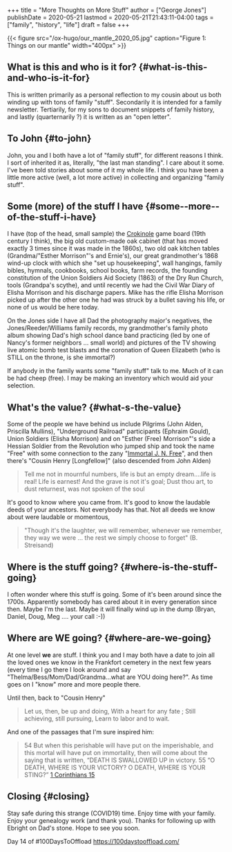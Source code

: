 +++
title = "More Thoughts on More Stuff"
author = ["George Jones"]
publishDate = 2020-05-21
lastmod = 2020-05-21T21:43:11-04:00
tags = ["family", "history", "life"]
draft = false
+++

{{< figure src="/ox-hugo/our_mantle_2020_05.jpg" caption="Figure 1: Things on our mantle" width="400px" >}}


## What is this and who is it for? {#what-is-this-and-who-is-it-for}

This is written primarily as a personal reflection to my cousin
about us both winding up with tons of family "stuff".
Secondarily it is intended for a family newsletter.  Tertiarily,
for my sons to document snippets of family history, and lastly
(quarternarily ?) it is written as an "open letter".


## To John {#to-john}

John, you and I both have a lot of "family stuff", for different
reasons I think.  I sort of inherited it as, literally, "the last man
standing".  I care about it some.  I've been told stories about some
of it my whole life.  I think you have been a little more active
(well, a lot more active) in collecting and organizing "family
stuff".


## Some (more) of the stuff I have {#some--more--of-the-stuff-i-have}

I have (top of the head, small sample) the [Crokinole](https://en.wikipedia.org/wiki/Crokinole) game board
(19th century I think), the big old custom-made oak cabinet (that
has moved exactly 3 times since it was made in the 1860s), two
old oak kitchen tables (Grandma/"Esther Morrison"'s and Ernie's),
our great grandmother's 1868 wind-up clock with which she "set up
housekeeping", wall hangings, family bibles, hymnals, cookbooks,
school books, farm records, the founding constitution of the
Union Soldiers Aid Society (1863) of the Dry Run Church, tools
(Grandpa's scythe), and until recently we had the Civil War Diary
of Elisha Morrison and his discharge papers.  Mike has the rifle
Elisha Morrison picked up after the other one he had was struck
by a bullet saving his life, or none of us would be here today.

On the Jones side I have all Dad the photography major's
negatives, the Jones/Reeder/Williams family records, my
grandmother's family photo album showing Dad's high school dance
band practicing (led by one of Nancy's former neighbors
... small world) and pictures of the TV showing live atomic bomb
test blasts and the coronation of Queen Elizabeth  (who is STILL
on the throne, is she immortal?)

If anybody in the family wants some "family stuff" talk to me.
Much of it can be had cheep (free).  I may be making an inventory
which would aid your selection.


## What's the value? {#what-s-the-value}

Some of the people we have behind us include Pilgrims (John
Alden, Priscilla Mullins), "Underground Railroad" participants
(Ephraim Gould), Union Soldiers (Elisha Morrison) and on "Esther
(Free) Morrison"'s side a Hessian Soldier from the Revolution
who jumped ship and took the name "Free" with some connection to
the zany "[Immortal J. N. Free](http://yesteryear.clunette.com/immortaljn.html)", and then there's "Cousin Henry
[Longfellow]" (also descended from John Alden)

> Tell me not in mournful numbers, life is but an empty
> dream....life is real! Life is earnest! And the grave is not it's
> goal; Dust thou art, to dust returnest, was not spoken of the soul

It's good to know where you came from.   It's good to know the
laudable deeds of your ancestors.   Not everybody has that.  Not
all deeds we know about were laudable or momentous,

> "Though it's the laughter, we will remember, whenever we
> remember, they way we were ... the rest we simply choose to
> forget" (B. Streisand)


## Where is the stuff going? {#where-is-the-stuff-going}

I often wonder where this stuff is going.   Some of it's been
around since the 1700s.   Apparently somebody has cared about it
in every generation since then.   Maybe I'm the last.   Maybe it
will finally wind up in the dump (Bryan, Daniel, Doug, Meg
.... your call :-))


## Where are WE going? {#where-are-we-going}

At one level **we** are stuff.   I think you and I may both have a
date to join all the loved ones we know in the Frankfort cemetery
in the next few years (every time I go there I look around and
say "Thelma/Bess/Mom/Dad/Grandma...what are YOU doing here?".  As
time goes on I "know" more and more people there.

Until then, back to "Cousin Henry"

> Let us, then, be up and doing,
> With a heart for any fate ;
> Still achieving, still pursuing,
> Learn to labor and to wait.

And one of the passages that I'm sure inspired him:

> 54 But when this perishable will have put on the imperishable,
> and this mortal will have put on immortality, then will come
> about the saying that is written, “DEATH IS SWALLOWED UP in
> victory. 55 “O DEATH, WHERE IS YOUR VICTORY? O DEATH, WHERE IS
> YOUR STING?”  [1 Corinthians 15](https://biblehub.com/nasb/1%5Fcorinthians/15.htm)


## Closing {#closing}

Stay safe during this strange (COVID19) time.  Enjoy time with
your family.  Enjoy your genealogy work (and thank you).  Thanks
for following up with Ebright on Dad's stone.  Hope to see you
soon.

Day 14 of #100DaysToOffload <https://100daystooffload.com/>
